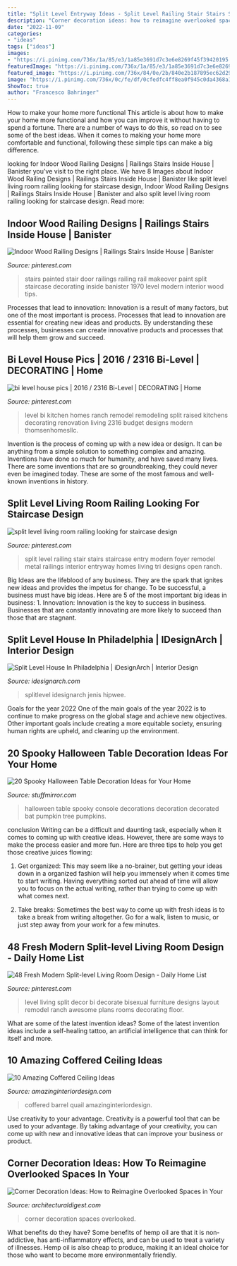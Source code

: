 ```yaml
---
title: "Split Level Entryway Ideas - Split Level Railing Stair Stairs Staircase Entry Modern Foyer Remodel Metal Railings Interior Entryway Homes Living Tri Designs Open Ranch"
description: "Corner decoration ideas: how to reimagine overlooked spaces in your"
date: "2022-11-09"
categories:
- "ideas"
tags: ["ideas"]
images:
- "https://i.pinimg.com/736x/1a/85/e3/1a85e3691d7c3e6e8269f45f39420195.jpg"
featuredImage: "https://i.pinimg.com/736x/1a/85/e3/1a85e3691d7c3e6e8269f45f39420195.jpg"
featured_image: "https://i.pinimg.com/736x/84/0e/2b/840e2b187895ec62d298bc6b40f8065c.jpg"
image: "https://i.pinimg.com/736x/0c/fe/df/0cfedfc4ff8ea0f945c0da4368a1fdd7.jpg"
ShowToc: true
author: "Francesco Bahringer"
---
```



How to make your home more functional
This article is about how to make your home more functional and how you can improve it without having to spend a fortune. There are a number of ways to do this, so read on to see some of the best ideas. When it comes to making your home more comfortable and functional, following these simple tips can make a big difference.

	

		
looking for Indoor Wood Railing Designs | Railings Stairs Inside House | Banister you've visit to the right place. We have 8 Images about Indoor Wood Railing Designs | Railings Stairs Inside House | Banister like split level living room railing looking for staircase design, Indoor Wood Railing Designs | Railings Stairs Inside House | Banister and also split level living room railing looking for staircase design. Read more:
		
    
## Indoor Wood Railing Designs | Railings Stairs Inside House | Banister

<img loading=lazy src="https://i.pinimg.com/736x/84/0e/2b/840e2b187895ec62d298bc6b40f8065c.jpg" onerror="this.onerror=null;this.src='https://tse2.mm.bing.net/th?id=OIP.DNKiz5Ezb0Ku0ehyOoXugQHaLH&amp;pid=15.1';" alt="Indoor Wood Railing Designs | Railings Stairs Inside House | Banister">

_Source: pinterest.com_

>stairs painted stair door railings railing rail makeover paint split staircase decorating inside banister 1970 level modern interior wood tips. 

	

Processes that lead to innovation:
Innovation is a result of many factors, but one of the most important is process. Processes that lead to innovation are essential for creating new ideas and products. By understanding these processes, businesses can create innovative products and processes that will help them grow and succeed.

    
## Bi Level House Pics | 2016 / 2316 Bi-Level | DECORATING | Home

<img loading=lazy src="https://i.pinimg.com/736x/d2/e6/0c/d2e60c0ed4d9d18c1ab7edf70aa7b9ab.jpg" onerror="this.onerror=null;this.src='https://tse4.mm.bing.net/th?id=OIP.4jIe41GmK_E-KI_qbJ5gLAHaE6&amp;pid=15.1';" alt="bi level house pics | 2016 / 2316 Bi-Level | DECORATING | Home">

_Source: pinterest.com_

>level bi kitchen homes ranch remodel remodeling split raised kitchens decorating renovation living 2316 budget designs modern thomsenhomesllc. 

	

Invention is the process of coming up with a new idea or design. It can be anything from a simple solution to something complex and amazing. Inventions have done so much for humanity, and have saved many lives. There are some inventions that are so groundbreaking, they could never even be imagined today. These are some of the most famous and well-known inventions in history.

    
## Split Level Living Room Railing Looking For Staircase Design

<img loading=lazy src="https://i.pinimg.com/736x/0c/fe/df/0cfedfc4ff8ea0f945c0da4368a1fdd7.jpg" onerror="this.onerror=null;this.src='https://tse1.mm.bing.net/th?id=OIP.4BSTDVTbJHcbvf9Jv64e3gHaLI&amp;pid=15.1';" alt="split level living room railing looking for staircase design">

_Source: pinterest.com_

>split level railing stair stairs staircase entry modern foyer remodel metal railings interior entryway homes living tri designs open ranch. 

	

Big Ideas are the lifeblood of any business. They are the spark that ignites new ideas and provides the impetus for change. To be successful, a business must have big ideas. Here are 5 of the most important big ideas in business: 1. Innovation: Innovation is the key to success in business. Businesses that are constantly innovating are more likely to succeed than those that are stagnant. 
    
## Split Level House In Philadelphia | IDesignArch | Interior Design

<img loading=lazy src="https://www.idesignarch.com/wp-content/uploads/Split-Level-House_4.jpg" onerror="this.onerror=null;this.src='https://tse1.mm.bing.net/th?id=OIP.ZGsn1zgxcAOSRJWG3ly-FgHaFp&amp;pid=15.1';" alt="Split Level House In Philadelphia | iDesignArch | Interior Design">

_Source: idesignarch.com_

>splitlevel idesignarch jenis hipwee. 

	

Goals for the year 2022
One of the main goals of the year 2022 is to continue to make progress on the global stage and achieve new objectives. Other important goals include creating a more equitable society, ensuring human rights are upheld, and cleaning up the environment.

    
## 20 Spooky Halloween Table Decoration Ideas For Your Home

<img loading=lazy src="https://www.stuffmirror.com/wp-content/uploads/2018/10/Spooky-Halloween-Table-Decorations15.jpg" onerror="this.onerror=null;this.src='https://tse3.mm.bing.net/th?id=OIP.aargZdqSwb2LMxhKJxOD1gHaLH&amp;pid=15.1';" alt="20 Spooky Halloween Table Decoration Ideas for Your Home">

_Source: stuffmirror.com_

>halloween table spooky console decorations decoration decorated bat pumpkin tree pumpkins. 

	

conclusion
Writing can be a difficult and daunting task, especially when it comes to coming up with creative ideas. However, there are some ways to make the process easier and more fun. Here are three tips to help you get those creative juices flowing:
1. Get organized: This may seem like a no-brainer, but getting your ideas down in a organized fashion will help you immensely when it comes time to start writing. Having everything sorted out ahead of time will allow you to focus on the actual writing, rather than trying to come up with what comes next.

2. Take breaks: Sometimes the best way to come up with fresh ideas is to take a break from writing altogether. Go for a walk, listen to music, or just step away from your work for a few minutes.

    
## 48 Fresh Modern Split-level Living Room Design - Daily Home List

<img loading=lazy src="https://i.pinimg.com/736x/1a/85/e3/1a85e3691d7c3e6e8269f45f39420195.jpg" onerror="this.onerror=null;this.src='https://tse4.mm.bing.net/th?id=OIP.WV2Tg-H_fZcOKGe1a4En-gHaFj&amp;pid=15.1';" alt="48 Fresh Modern Split-level Living Room Design - Daily Home List">

_Source: pinterest.com_

>level living split decor bi decorate bisexual furniture designs layout remodel ranch awesome plans rooms decorating floor. 

	

What are some of the latest invention ideas?
Some of the latest invention ideas include a self-healing tattoo, an artificial intelligence that can think for itself and more.

    
## 10 Amazing Coffered Ceiling Ideas

<img loading=lazy src="https://www.amazinginteriordesign.com/wp-content/uploads/2017/09/10-Amazing-Coffered-Ceiling-Ideas-7.jpg" onerror="this.onerror=null;this.src='https://tse4.mm.bing.net/th?id=OIP.3XL3jexFY66MVOSJkEz04gHaKO&amp;pid=15.1';" alt="10 Amazing Coffered Ceiling Ideas">

_Source: amazinginteriordesign.com_

>coffered barrel quail amazinginteriordesign. 

	

Use creativity to your advantage.
Creativity is a powerful tool that can be used to your advantage. By taking advantage of your creativity, you can come up with new and innovative ideas that can improve your business or product.

    
## Corner Decoration Ideas: How To Reimagine Overlooked Spaces In Your

<img loading=lazy src="https://media.architecturaldigest.com/photos/57c89da7d71120356d9f220e/master/pass/overlooked-corner-decoration-ideas-01.jpg" onerror="this.onerror=null;this.src='https://tse2.mm.bing.net/th?id=OIP.MbkkoxhLx24n3JZG1-MYEAHaLH&amp;pid=15.1';" alt="Corner Decoration Ideas: How to Reimagine Overlooked Spaces in Your">

_Source: architecturaldigest.com_

>corner decoration spaces overlooked. 

	

What benefits do they have?
Some benefits of hemp oil are that it is non-addictive, has anti-inflammatory effects, and can be used to treat a variety of illnesses. Hemp oil is also cheap to produce, making it an ideal choice for those who want to become more environmentally friendly.


